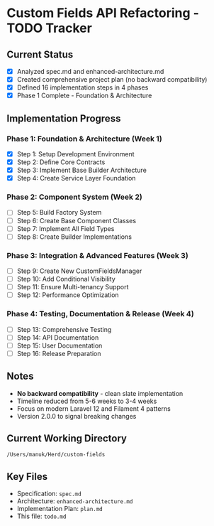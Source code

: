 # Custom Fields API Refactoring - TODO Tracker

## Current Status
- [x] Analyzed spec.md and enhanced-architecture.md
- [x] Created comprehensive project plan (no backward compatibility)
- [x] Defined 16 implementation steps in 4 phases
- [x] Phase 1 Complete - Foundation & Architecture

## Implementation Progress

### Phase 1: Foundation & Architecture (Week 1)
- [x] Step 1: Setup Development Environment
- [x] Step 2: Define Core Contracts
- [x] Step 3: Implement Base Builder Architecture
- [x] Step 4: Create Service Layer Foundation

### Phase 2: Component System (Week 2)
- [ ] Step 5: Build Factory System
- [ ] Step 6: Create Base Component Classes
- [ ] Step 7: Implement All Field Types
- [ ] Step 8: Create Builder Implementations

### Phase 3: Integration & Advanced Features (Week 3)
- [ ] Step 9: Create New CustomFieldsManager
- [ ] Step 10: Add Conditional Visibility
- [ ] Step 11: Ensure Multi-tenancy Support
- [ ] Step 12: Performance Optimization

### Phase 4: Testing, Documentation & Release (Week 4)
- [ ] Step 13: Comprehensive Testing
- [ ] Step 14: API Documentation
- [ ] Step 15: User Documentation
- [ ] Step 16: Release Preparation

## Notes
- **No backward compatibility** - clean slate implementation
- Timeline reduced from 5-6 weeks to 3-4 weeks
- Focus on modern Laravel 12 and Filament 4 patterns
- Version 2.0.0 to signal breaking changes

## Current Working Directory
`/Users/manuk/Herd/custom-fields`

## Key Files
- Specification: `spec.md`
- Architecture: `enhanced-architecture.md`
- Implementation Plan: `plan.md`
- This file: `todo.md`
